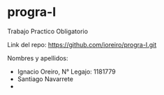 # progra-I
Trabajo Practico Obligatorio

Link del repo: https://github.com/ioreiro/progra-I.git

Nombres y apellidos:
- Ignacio Oreiro, N° Legajo: 1181779
- Santiago Navarrete
- 
